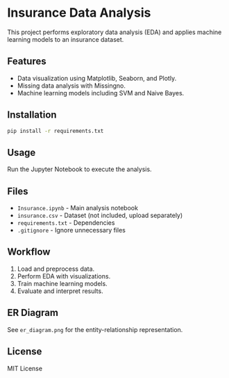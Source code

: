 # Insurance Data Analysis

This project performs exploratory data analysis (EDA) and applies machine learning models to an insurance dataset.

## Features
- Data visualization using Matplotlib, Seaborn, and Plotly.
- Missing data analysis with Missingno.
- Machine learning models including SVM and Naive Bayes.

## Installation
```sh
pip install -r requirements.txt
```

## Usage
Run the Jupyter Notebook to execute the analysis.

## Files
- `Insurance.ipynb` - Main analysis notebook
- `insurance.csv` - Dataset (not included, upload separately)
- `requirements.txt` - Dependencies
- `.gitignore` - Ignore unnecessary files

## Workflow
1. Load and preprocess data.
2. Perform EDA with visualizations.
3. Train machine learning models.
4. Evaluate and interpret results.

## ER Diagram
See `er_diagram.png` for the entity-relationship representation.

## License
MIT License
